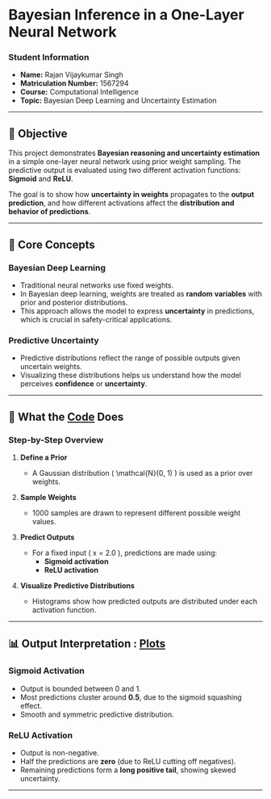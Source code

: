 # Bayesian Inference in a One-Layer Neural Network

### Student Information
- **Name:** Rajan Vijaykumar Singh  
- **Matriculation Number:** 1567294  
- **Course:** Computational Intelligence  
- **Topic:** Bayesian Deep Learning and Uncertainty Estimation  

---

## 📌 Objective

This project demonstrates **Bayesian reasoning and uncertainty estimation** in a simple one-layer neural network using prior weight sampling. The predictive output is evaluated using two different activation functions: **Sigmoid** and **ReLU**.

The goal is to show how **uncertainty in weights** propagates to the **output prediction**, and how different activations affect the **distribution and behavior of predictions**.

---

## 🧠 Core Concepts

### Bayesian Deep Learning
- Traditional neural networks use fixed weights.
- In Bayesian deep learning, weights are treated as **random variables** with prior and posterior distributions.
- This approach allows the model to express **uncertainty** in predictions, which is crucial in safety-critical applications.

### Predictive Uncertainty
- Predictive distributions reflect the range of possible outputs given uncertain weights.
- Visualizing these distributions helps us understand how the model perceives **confidence** or **uncertainty**.

---

## 🧪 What the [Code](https://github.com/rajansingh44/Bayesian-Deep-Learning/blob/main/ReLU_and_Sigmoid_for_one_layer_network.py) Does

### Step-by-Step Overview

1. **Define a Prior**  
   - A Gaussian distribution \( \mathcal{N}(0, 1) \) is used as a prior over weights.

2. **Sample Weights**  
   - 1000 samples are drawn to represent different possible weight values.

3. **Predict Outputs**  
   - For a fixed input \( x = 2.0 \), predictions are made using:
     - **Sigmoid activation**
     - **ReLU activation**

4. **Visualize Predictive Distributions**  
   - Histograms show how predicted outputs are distributed under each activation function.

---

## 📊 Output Interpretation : [Plots](https://github.com/rajansingh44/Bayesian-Deep-Learning/blob/main/Output_Plot.png)

### Sigmoid Activation
- Output is bounded between 0 and 1.
- Most predictions cluster around **0.5**, due to the sigmoid squashing effect.
- Smooth and symmetric predictive distribution.

### ReLU Activation
- Output is non-negative.
- Half the predictions are **zero** (due to ReLU cutting off negatives).
- Remaining predictions form a **long positive tail**, showing skewed uncertainty.

---

